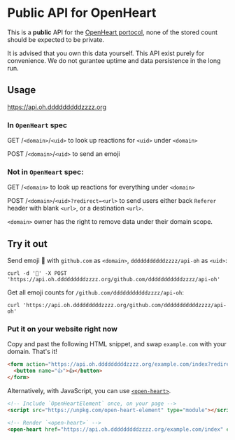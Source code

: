 # Public API for OpenHeart

This is a **public** API for the [OpenHeart portocol](https://github.com/dddddddddzzzz/OpenHeart), none of the stored count should be expected to be private.

It is advised that you own this data yourself. This API exist purely for convenience. We do not gurantee uptime and data persistence in the long run.

## Usage

https://api.oh.dddddddddzzzz.org

### In `OpenHeart` spec

GET /`<domain>`/`<uid>` to look up reactions for `<uid>` under `<domain>`

POST /`<domain>`/`<uid>` to send an emoji

### Not in `OpenHeart` spec:

GET /`<domain>` to look up reactions for everything under `<domain>`

POST /`<domain>`/`<uid>?redirect=<url>` to send users either back `Referer` header with blank `<url>`, or a destination `<url>`.

`<domain>` owner has the right to remove data under their domain scope.

## Try it out

Send emoji 💯 with `github.com` as `<domain>`, `dddddddddddzzzz/api-oh` as `<uid>`:

```
curl -d '💯' -X POST 'https://api.oh.dddddddddzzzz.org/github.com/dddddddddddzzzz/api-oh'
```

Get all emoji counts for `/github.com/dddddddddddzzzz/api-oh`:

```
curl 'https://api.oh.dddddddddzzzz.org/github.com/dddddddddddzzzz/api-oh'
```

### Put it on your website right now

Copy and past the following HTML snippet, and swap `example.com` with your domain. That's it!

```html
<form action="https://api.oh.dddddddddzzzz.org/example.com/index?redirect" method="POST" enctype="text/plain">
  <button name="👍">👍</button>
</form>
```

Alternatively, with JavaScript, you can use [`<open-heart>`](https://github.com/dddddddddzzzz/open-heart-element).

```html
<!-- Include `OpenHeartElement` once, on your page -->
<script src="https://unpkg.com/open-heart-element" type="module"></script>

<!-- Render `<open-heart>` -->
<open-heart href="https://api.oh.dddddddddzzzz.org/example.com/index" emoji="👍">👍</open-heart>
```
